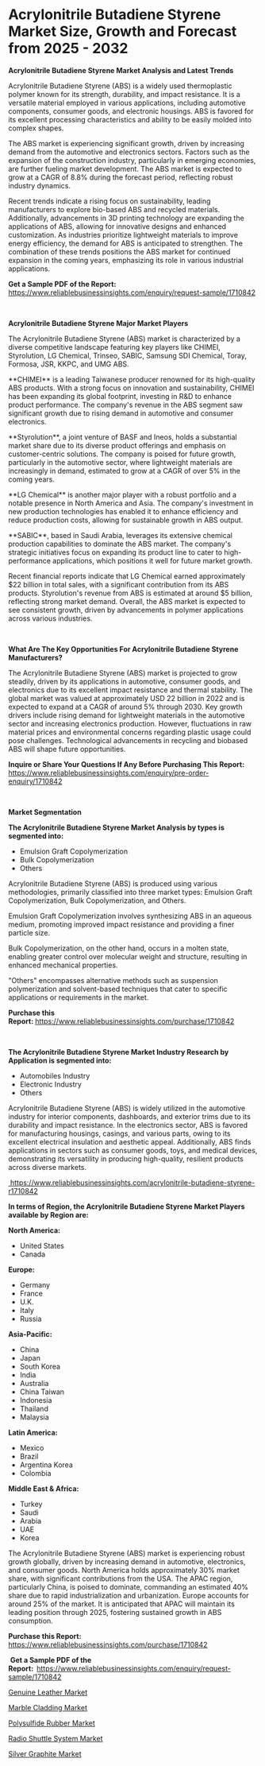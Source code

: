 <p><h1>Acrylonitrile Butadiene Styrene Market Size, Growth and Forecast from 2025 - 2032</h1></p><p><strong>Acrylonitrile Butadiene Styrene Market Analysis and Latest Trends</strong></p>
<p><p>Acrylonitrile Butadiene Styrene (ABS) is a widely used thermoplastic polymer known for its strength, durability, and impact resistance. It is a versatile material employed in various applications, including automotive components, consumer goods, and electronic housings. ABS is favored for its excellent processing characteristics and ability to be easily molded into complex shapes.</p><p>The ABS market is experiencing significant growth, driven by increasing demand from the automotive and electronics sectors. Factors such as the expansion of the construction industry, particularly in emerging economies, are further fueling market development. The ABS market is expected to grow at a CAGR of 8.8% during the forecast period, reflecting robust industry dynamics.</p><p>Recent trends indicate a rising focus on sustainability, leading manufacturers to explore bio-based ABS and recycled materials. Additionally, advancements in 3D printing technology are expanding the applications of ABS, allowing for innovative designs and enhanced customization. As industries prioritize lightweight materials to improve energy efficiency, the demand for ABS is anticipated to strengthen. The combination of these trends positions the ABS market for continued expansion in the coming years, emphasizing its role in various industrial applications.</p></p>
<p><strong>Get a Sample PDF of the Report:&nbsp;</strong> <a href="https://www.reliablebusinessinsights.com/enquiry/request-sample/1710842?utm_campaign=113&utm_medium=2&utm_source=Github&utm_content=ia&utm_term=01042025&utm_id=acrylonitrile-butadiene-styrene">https://www.reliablebusinessinsights.com/enquiry/request-sample/1710842</a></p>
<p>&nbsp;</p>
<p><strong>Acrylonitrile Butadiene Styrene Major Market Players</strong></p>
<p><p>The Acrylonitrile Butadiene Styrene (ABS) market is characterized by a diverse competitive landscape featuring key players like CHIMEI, Styrolution, LG Chemical, Trinseo, SABIC, Samsung SDI Chemical, Toray, Formosa, JSR, KKPC, and UMG ABS. </p><p>**CHIMEI** is a leading Taiwanese producer renowned for its high-quality ABS products. With a strong focus on innovation and sustainability, CHIMEI has been expanding its global footprint, investing in R&D to enhance product performance. The company's revenue in the ABS segment saw significant growth due to rising demand in automotive and consumer electronics.</p><p>**Styrolution**, a joint venture of BASF and Ineos, holds a substantial market share due to its diverse product offerings and emphasis on customer-centric solutions. The company is poised for future growth, particularly in the automotive sector, where lightweight materials are increasingly in demand, estimated to grow at a CAGR of over 5% in the coming years.</p><p>**LG Chemical** is another major player with a robust portfolio and a notable presence in North America and Asia. The company's investment in new production technologies has enabled it to enhance efficiency and reduce production costs, allowing for sustainable growth in ABS output.</p><p>**SABIC**, based in Saudi Arabia, leverages its extensive chemical production capabilities to dominate the ABS market. The company's strategic initiatives focus on expanding its product line to cater to high-performance applications, which positions it well for future market growth.</p><p>Recent financial reports indicate that LG Chemical earned approximately $22 billion in total sales, with a significant contribution from its ABS products. Styrolution's revenue from ABS is estimated at around $5 billion, reflecting strong market demand. Overall, the ABS market is expected to see consistent growth, driven by advancements in polymer applications across various industries.</p></p>
<p>&nbsp;</p>
<p><strong>What Are The Key Opportunities For Acrylonitrile Butadiene Styrene Manufacturers?</strong></p>
<p><p>The Acrylonitrile Butadiene Styrene (ABS) market is projected to grow steadily, driven by its applications in automotive, consumer goods, and electronics due to its excellent impact resistance and thermal stability. The global market was valued at approximately USD 22 billion in 2022 and is expected to expand at a CAGR of around 5% through 2030. Key growth drivers include rising demand for lightweight materials in the automotive sector and increasing electronics production. However, fluctuations in raw material prices and environmental concerns regarding plastic usage could pose challenges. Technological advancements in recycling and biobased ABS will shape future opportunities.</p></p>
<p><strong>Inquire or Share Your Questions If Any Before Purchasing This Report:</strong> <a href="https://www.reliablebusinessinsights.com/enquiry/pre-order-enquiry/1710842?utm_campaign=113&utm_medium=2&utm_source=Github&utm_content=ia&utm_term=01042025&utm_id=acrylonitrile-butadiene-styrene">https://www.reliablebusinessinsights.com/enquiry/pre-order-enquiry/1710842</a></p>
<p>&nbsp;</p>
<p><strong>Market Segmentation</strong></p>
<p><strong>The Acrylonitrile Butadiene Styrene Market Analysis by types is segmented into:</strong></p>
<p><ul><li>Emulsion Graft Copolymerization</li><li>Bulk Copolymerization</li><li>Others</li></ul></p>
<p><p>Acrylonitrile Butadiene Styrene (ABS) is produced using various methodologies, primarily classified into three market types: Emulsion Graft Copolymerization, Bulk Copolymerization, and Others. </p><p>Emulsion Graft Copolymerization involves synthesizing ABS in an aqueous medium, promoting improved impact resistance and providing a finer particle size. </p><p>Bulk Copolymerization, on the other hand, occurs in a molten state, enabling greater control over molecular weight and structure, resulting in enhanced mechanical properties. </p><p>"Others" encompasses alternative methods such as suspension polymerization and solvent-based techniques that cater to specific applications or requirements in the market.</p></p>
<p><strong>Purchase this Report:&nbsp;</strong><a href="https://www.reliablebusinessinsights.com/purchase/1710842?utm_campaign=113&utm_medium=2&utm_source=Github&utm_content=ia&utm_term=01042025&utm_id=acrylonitrile-butadiene-styrene">https://www.reliablebusinessinsights.com/purchase/1710842</a></p>
<p>&nbsp;</p>
<p><strong>The Acrylonitrile Butadiene Styrene Market Industry Research by Application is segmented into:</strong></p>
<p><ul><li>Automobiles Industry</li><li>Electronic Industry</li><li>Others</li></ul></p>
<p><p>Acrylonitrile Butadiene Styrene (ABS) is widely utilized in the automotive industry for interior components, dashboards, and exterior trims due to its durability and impact resistance. In the electronics sector, ABS is favored for manufacturing housings, casings, and various parts, owing to its excellent electrical insulation and aesthetic appeal. Additionally, ABS finds applications in sectors such as consumer goods, toys, and medical devices, demonstrating its versatility in producing high-quality, resilient products across diverse markets.</p></p>
<p><a href="https://www.reliablebusinessinsights.com/acrylonitrile-butadiene-styrene-r1710842?utm_campaign=113&utm_medium=2&utm_source=Github&utm_content=ia&utm_term=01042025&utm_id=acrylonitrile-butadiene-styrene">&nbsp;https://www.reliablebusinessinsights.com/acrylonitrile-butadiene-styrene-r1710842</a></p>
<p><strong>In terms of Region, the Acrylonitrile Butadiene Styrene Market Players available by Region are:</strong></p>
<p>
    <p> <strong> North America: </strong>
        <ul>
            <li>United States</li>
            <li>Canada</li>
        </ul>
        </p> 
    <p> <strong> Europe: </strong>
        <ul>
            <li>Germany</li>
            <li>France</li>
            <li>U.K.</li>
            <li>Italy</li>
            <li>Russia</li>
        </ul>
        </p> 
    <p> <strong> Asia-Pacific: </strong>
        <ul>
            <li>China</li>
            <li>Japan</li>
            <li>South Korea</li>
            <li>India</li>
            <li>Australia</li>
            <li>China Taiwan</li>
            <li>Indonesia</li>
            <li>Thailand</li>
            <li>Malaysia</li>
        </ul>
        </p> 
    <p> <strong> Latin America: </strong>
        <ul>
            <li>Mexico</li>
            <li>Brazil</li>
            <li>Argentina Korea</li>
            <li>Colombia</li>
        </ul>
        </p> 
    <p> <strong> Middle East & Africa: </strong>
        <ul>
            <li>Turkey</li>
            <li>Saudi</li>
            <li>Arabia</li>
            <li>UAE</li>
            <li>Korea</li>
        </ul>
    </p>
    </p>
<p><p>The Acrylonitrile Butadiene Styrene (ABS) market is experiencing robust growth globally, driven by increasing demand in automotive, electronics, and consumer goods. North America holds approximately 30% market share, with significant contributions from the USA. The APAC region, particularly China, is poised to dominate, commanding an estimated 40% share due to rapid industrialization and urbanization. Europe accounts for around 25% of the market. It is anticipated that APAC will maintain its leading position through 2025, fostering sustained growth in ABS consumption.</p></p>
<p><strong>Purchase this Report: </strong><a href="https://www.reliablebusinessinsights.com/purchase/1710842?utm_campaign=113&utm_medium=2&utm_source=Github&utm_content=ia&utm_term=01042025&utm_id=acrylonitrile-butadiene-styrene">https://www.reliablebusinessinsights.com/purchase/1710842</a></p>
<p>&nbsp;<strong>Get a Sample PDF of the Report:&nbsp;&nbsp;</strong><a href="https://www.reliablebusinessinsights.com/enquiry/request-sample/1710842?utm_campaign=113&utm_medium=2&utm_source=Github&utm_content=ia&utm_term=01042025&utm_id=acrylonitrile-butadiene-styrene">https://www.reliablebusinessinsights.com/enquiry/request-sample/1710842</a></p>
<p><strong></strong></p>
<p><p><a href="https://github.com/bichukapac/Market-Research-Report-List-1/blob/main/genuine-leather-market.md?utm_campaign=113&utm_medium=2&utm_source=Github&utm_content=ia&utm_term=01042025&utm_id=acrylonitrile-butadiene-styrene">Genuine Leather Market</a></p><p><a href="https://github.com/swaftaenglem/Market-Research-Report-List-1/blob/main/marble-cladding-market.md?utm_campaign=113&utm_medium=2&utm_source=Github&utm_content=ia&utm_term=01042025&utm_id=acrylonitrile-butadiene-styrene">Marble Cladding Market</a></p><p><a href="https://github.com/ayondaylos/Market-Research-Report-List-1/blob/main/polysulfide-rubber-market.md?utm_campaign=113&utm_medium=2&utm_source=Github&utm_content=ia&utm_term=01042025&utm_id=acrylonitrile-butadiene-styrene">Polysulfide Rubber Market</a></p><p><a href="https://github.com/laveeasaadrh/Market-Research-Report-List-1/blob/main/radio-shuttle-system-market.md?utm_campaign=113&utm_medium=2&utm_source=Github&utm_content=ia&utm_term=01042025&utm_id=acrylonitrile-butadiene-styrene">Radio Shuttle System Market</a></p><p><a href="https://github.com/gassmkalay/Market-Research-Report-List-1/blob/main/silver-graphite-market.md?utm_campaign=113&utm_medium=2&utm_source=Github&utm_content=ia&utm_term=01042025&utm_id=acrylonitrile-butadiene-styrene">Silver Graphite Market</a></p></p>